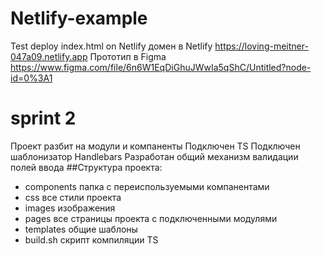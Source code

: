 # Netlify-example
Test deploy index.html on Netlify
домен в Netlify https://loving-meitner-047a09.netlify.app
Прототип в Figma https://www.figma.com/file/6n6W1EqDiGhuJWwIa5qShC/Untitled?node-id=0%3A1

# sprint 2
Проект разбит на модули и компаненты 
Подключен TS
Подключен шаблонизатор Handlebars
Разработан общий механизм валидации полей ввода
##Структура проекта:
- components папка с переиспользуемыми компанентами
- css все стили проекта
- images изображения
- pages все страницы проекта с подключенными модулями
- templates общие шаблоны
- build.sh скрипт компиляции TS